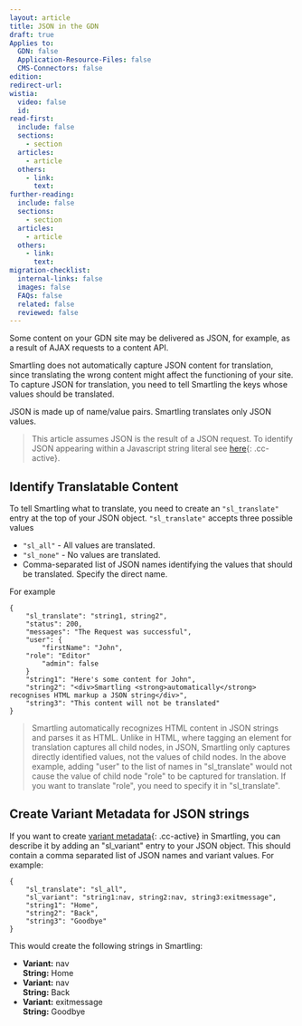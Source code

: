 ```yaml
---
layout: article
title: JSON in the GDN
draft: true
Applies to:
  GDN: false
  Application-Resource-Files: false
  CMS-Connectors: false
edition:
redirect-url:
wistia:
  video: false
  id:
read-first:
  include: false
  sections:
    - section
  articles:
    - article
  others:
    - link:
      text:
further-reading:
  include: false
  sections:
    - section
  articles:
    - article
  others:
    - link:
      text:
migration-checklist:
  internal-links: false
  images: false
  FAQs: false
  related: false
  reviewed: false
---
```



Some content on your GDN site may be delivered as JSON, for example, as a result of AJAX requests to a content API.

Smartling does not automatically capture JSON content for translation, since translating the wrong content might affect the functioning of your site. To capture JSON for translation, you need to tell Smartling the keys whose values should be translated.

JSON is made up of name/value pairs. Smartling translates only JSON values.

> This article assumes JSON is the result of a JSON request. To identify JSON appearing within a Javascript string literal see [here](){: .cc-active}.

## Identify Translatable Content

To tell Smartling what to translate, you need to create an `"sl_translate"` entry at the top of your JSON object. `"sl_translate"` accepts three possible values

* `"sl_all"` - All values are translated.
* `"sl_none"` - No values are translated.
* Comma-separated list of JSON names identifying the values that should be translated. Specify the direct name.


For example

~~~
{
    "sl_translate": "string1, string2",
    "status": 200,
    "messages": "The Request was successful",
    "user": {
    	"firstName": "John",
	"role": "Editor"
    	"admin": false
    }
    "string1": "Here's some content for John",
    "string2": "<div>Smartling <strong>automatically</strong> recognises HTML markup a JSON string</div>",
    "string3": "This content will not be translated"
}
~~~

> Smartling automatically recognizes HTML content in JSON strings and parses it as HTML. Unlike in HTML, where tagging an element for translation captures all child nodes, in JSON, Smartling only captures directly identified values, not the values of child nodes. In the above example, adding "user" to the list of names in "sl_translate" would not cause the value of child node "role" to be captured for translation. If you want to translate "role", you need to specify it in "sl_translate".

## Create Variant Metadata for JSON strings

If you want to create [variant metadata](){: .cc-active} in Smartling, you can describe it by adding an "sl_variant" entry to your JSON object. This should contain a comma separated list of JSON names and variant values. For example:

~~~
{
	"sl_translate": "sl_all",
	"sl_variant": "string1:nav, string2:nav, string3:exitmessage",
	"string1": "Home",
	"string2": "Back",
	"string3": "Goodbye"
}
~~~

This would create the following strings in Smartling:

* **Variant:** nav
  <br>**String:** Home
* **Variant:** nav
  <br>**String:** Back
* **Variant:** exitmessage
  <br>**String:** Goodbye